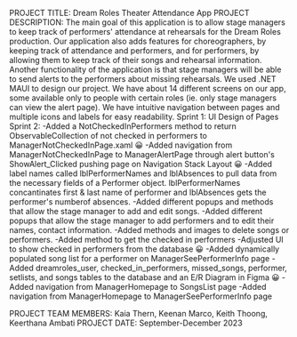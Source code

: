 PROJECT TITLE: Dream Roles Theater Attendance App
PROJECT DESCRIPTION: The main goal of this application is to allow stage managers to keep track of performers' attendance at rehearsals for the Dream Roles production. Our application also adds features for choreographers, by keeping track of attendance and performers, and for performers, by allowing them to keep track of their songs and rehearsal information. 
Another functionality of the application is that stage managers will be able to send alerts to the performers about missing rehearsals. 
We used .NET MAUI to design our project. We have about 14 different screens on our app, some available only to people with certain roles (ie. only stage managers can view the alert page). We have intuitive navigation between pages and multiple icons and labels for easy readability. 
Sprint 1: UI Design of Pages
Sprint 2: 
        -Added a NotCheckedInPerformers method to return ObservableCollection of not checked in performers to ManagerNotCheckedInPage.xaml 😀 
        -Added navigation from ManagerNotCheckedInPage to ManagerAlertPage through alert button's ShowAlert_Clicked pushing page on Navigation Stack Layout 😀 
        -Added label names called lblPerformerNames and lblAbsences to pull data from the necessary fields of a Performer object. lblPerformerNames concantinates first & last name of performer and lblAbsences gets the performer's numberof absences. 
        -Added different popups and methods that allow the stage manager to add and edit songs.
        -Added different popups that allow the stage manager to add performers and to edit their names, contact information.
        -Added methods and images to delete songs or performers.
        -Added method to get the checked in performers 
        -Adjusted UI to show checked in performers from the database 😀 
        -Added dynamically populated song list for a performer on ManagerSeePerformerInfo page
        -Added dreamroles_user, checked_in_performers, missed_songs, performer, setlists, and songs tables to the database and an E/R Diagram in Figma 😀
        -Added navigation from ManagerHomepage to SongsList page
        -Added navigation from ManagerHomepage to ManagerSeePerformerInfo page

PROJECT TEAM MEMBERS: Kaia Thern, Keenan Marco, Keith Thoong, Keerthana Ambati
PROJECT DATE: September-December 2023

